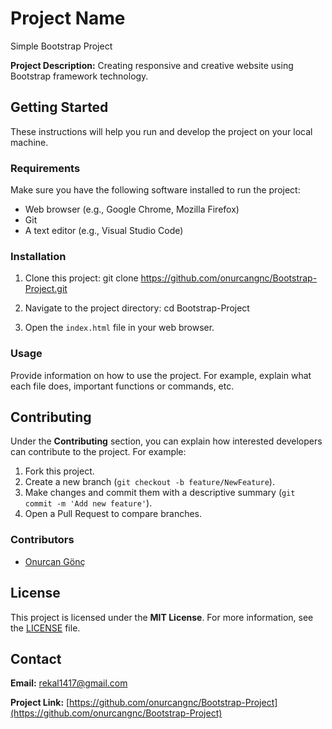# Project Name
Simple Bootstrap Project

**Project Description:**
Creating responsive and creative website using Bootstrap framework technology.

## Getting Started

These instructions will help you run and develop the project on your local machine.

### Requirements

Make sure you have the following software installed to run the project:

- Web browser (e.g., Google Chrome, Mozilla Firefox)
- Git
- A text editor (e.g., Visual Studio Code)

### Installation

1. Clone this project:
git clone https://github.com/onurcangnc/Bootstrap-Project.git

2. Navigate to the project directory:
cd Bootstrap-Project

3. Open the `index.html` file in your web browser.

### Usage

Provide information on how to use the project. For example, explain what each file does, important functions or commands, etc.

## Contributing

Under the **Contributing** section, you can explain how interested developers can contribute to the project. For example:

1. Fork this project.
2. Create a new branch (`git checkout -b feature/NewFeature`).
3. Make changes and commit them with a descriptive summary (`git commit -m 'Add new feature'`).
4. Open a Pull Request to compare branches.

### Contributors

- [Onurcan Gönç](https://github.com/onurcangnc)

## License

This project is licensed under the **MIT License**. For more information, see the [LICENSE](LICENSE) file.

## Contact

**Email:** rekal1417@gmail.com

**Project Link:** [https://github.com/onurcangnc/Bootstrap-Project](https://github.com/onurcangnc/Bootstrap-Project)

